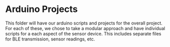 # Arduino Projects

This folder will have our arduino scripts and projects for the overall project. For each of these, we chose to take a modular approach and have individual scripts for a each aspect of the sensor device. This includes separate files for BLE transmission, sensor readings, etc.